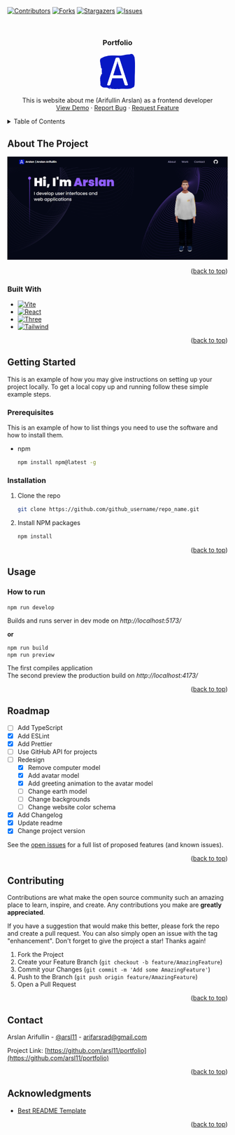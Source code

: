 <!-- Improved compatibility of back to top link: See: https://github.com/othneildrew/Best-README-Template/pull/73 -->

<a name="readme-top"></a>

<!--
*** Thanks for checking out the Best-README-Template. If you have a suggestion
*** that would make this better, please fork the repo and create a pull request
*** or simply open an issue with the tag "enhancement".
*** Don't forget to give the project a star!
*** Thanks again! Now go create something AMAZING! :D
-->

<!-- PROJECT SHIELDS -->
<!--
*** I'm using markdown "reference style" links for readability.
*** Reference links are enclosed in brackets [ ] instead of parentheses ( ).
*** See the bottom of this document for the declaration of the reference variables
*** for contributors-url, forks-url, etc. This is an optional, concise syntax you may use.
*** https://www.markdownguide.org/basic-syntax/#reference-style-links
-->

[![Contributors][contributors-shield]][contributors-url]
[![Forks][forks-shield]][forks-url]
[![Stargazers][stars-shield]][stars-url]
[![Issues][issues-shield]][issues-url]

<!-- [![LinkedIn][linkedin-shield]][linkedin-url] -->
<!-- [![MIT License][license-shield]][license-url] -->

<!-- PROJECT LOGO -->
<br />
<div align="center">

<h3 align="center">Portfolio</h3>
  <a href="https://github.com/arsl11/portfolio">
    <img src="public/images/logo.svg" alt="Logo" width="80" height="80">
  </a>

  <p align="center">
    This is website about me (Arifullin Arslan) as a frontend developer
    <br />
    <a href="https://portfolio-arifarsrad.vercel.app/">View Demo</a>
    ·
    <a href="https://github.com/arsl11/portfolio/issues">Report Bug</a>
    ·
    <a href="https://github.com/arsl11/portfolio/issues">Request Feature</a>
  </p>
</div>

<!-- TABLE OF CONTENTS -->
<details>
  <summary>Table of Contents</summary>
  <ol>
    <li>
      <a href="#about-the-project">About The Project</a>
      <ul>
        <li><a href="#built-with">Built With</a></li>
      </ul>
    </li>
    <li>
      <a href="#getting-started">Getting Started</a>
      <ul>
        <li><a href="#prerequisites">Prerequisites</a></li>
        <li><a href="#installation">Installation</a></li>
      </ul>
    </li>
    <li><a href="#usage">Usage</a></li>
    <li><a href="#roadmap">Roadmap</a></li>
    <li><a href="#contributing">Contributing</a></li>
    <!-- <li><a href="#license">License</a></li> -->
    <li><a href="#contact">Contact</a></li>
    <li><a href="#acknowledgments">Acknowledgments</a></li>
  </ol>
</details>

<!-- ABOUT THE PROJECT -->

## About The Project

[![Product Name Screen Shot][product-screenshot]](https://example.com)

<p align="right">(<a href="#readme-top">back to top</a>)</p>

### Built With

- [![Vite][Vite.js]][Vite-url]
- [![React][React.js]][React-url]
- [![Three][Three.js]][Three-url]
- [![Tailwind][Tailwind CSS]][Tailwind-url]

<p align="right">(<a href="#readme-top">back to top</a>)</p>

<!-- GETTING STARTED -->

## Getting Started

This is an example of how you may give instructions on setting up your project locally.
To get a local copy up and running follow these simple example steps.

### Prerequisites

This is an example of how to list things you need to use the software and how to install them.

- npm
  ```sh
  npm install npm@latest -g
  ```

### Installation

1. Clone the repo
   ```sh
   git clone https://github.com/github_username/repo_name.git
   ```
2. Install NPM packages
   ```sh
   npm install
   ```

<p align="right">(<a href="#readme-top">back to top</a>)</p>

<!-- USAGE EXAMPLES -->

## Usage

### How to run

    npm run develop

Builds and runs server in dev mode on _http://localhost:5173/_

**or**

    npm run build
    npm run preview

The first compiles application<br>
The second preview the production build on _http://localhost:4173/_

<p align="right">(<a href="#readme-top">back to top</a>)</p>

<!-- ROADMAP -->

## Roadmap

- [ ] Add TypeScript
- [x] Add ESLint
- [x] Add Prettier
- [ ] Use GitHub API for projects
- [ ] Redesign
  - [x] Remove computer model
  - [x] Add avatar model
  - [x] Add greeting animation to the avatar model
  - [ ] Change earth model
  - [ ] Change backgrounds
  - [ ] Change website color schema
- [x] Add Changelog
- [x] Update readme
- [x] Change project version

See the [open issues](https://github.com/arsl11/portfolio/issues) for a full list of proposed features (and known issues).

<p align="right">(<a href="#readme-top">back to top</a>)</p>

<!-- CONTRIBUTING -->

## Contributing

Contributions are what make the open source community such an amazing place to learn, inspire, and create. Any contributions you make are **greatly appreciated**.

If you have a suggestion that would make this better, please fork the repo and create a pull request. You can also simply open an issue with the tag "enhancement".
Don't forget to give the project a star! Thanks again!

1. Fork the Project
2. Create your Feature Branch (`git checkout -b feature/AmazingFeature`)
3. Commit your Changes (`git commit -m 'Add some AmazingFeature'`)
4. Push to the Branch (`git push origin feature/AmazingFeature`)
5. Open a Pull Request

<p align="right">(<a href="#readme-top">back to top</a>)</p>

<!-- LICENSE
## License

Distributed under the MIT License. See `LICENSE.txt` for more information.

<p align="right">(<a href="#readme-top">back to top</a>)</p> -->

<!-- CONTACT -->

## Contact

Arslan Arifullin - [@arsl11](https://t.me/arsl11) - arifarsrad@gmail.com

Project Link: [https://github.com/arsl11/portfolio](https://github.com/arsl11/portfolio)

<p align="right">(<a href="#readme-top">back to top</a>)</p>

<!-- ACKNOWLEDGMENTS -->

## Acknowledgments

- [Best README Template](https://github.com/othneildrew/Best-README-Template)

<p align="right">(<a href="#readme-top">back to top</a>)</p>

<!-- MARKDOWN LINKS & IMAGES -->
<!-- https://www.markdownguide.org/basic-syntax/#reference-style-links -->

[contributors-shield]: https://img.shields.io/github/contributors/arsl11/portfolio.svg?style=for-the-badge
[contributors-url]: https://github.com/arsl11/portfolio/graphs/contributors
[forks-shield]: https://img.shields.io/github/forks/arsl11/portfolio.svg?style=for-the-badge
[forks-url]: https://github.com/arsl11/portfolio/network/members
[stars-shield]: https://img.shields.io/github/stars/arsl11/portfolio.svg?style=for-the-badge
[stars-url]: https://github.com/arsl11/portfolio/stargazers
[issues-shield]: https://img.shields.io/github/issues/arsl11/portfolio.svg?style=for-the-badge
[issues-url]: https://github.com/arsl11/portfolio/issues

<!-- [license-shield]: https://img.shields.io/github/license/github_username/repo_name.svg?style=for-the-badge
[license-url]: https://github.com/github_username/repo_name/blob/master/LICENSE.txt -->
<!-- [linkedin-shield]: https://img.shields.io/badge/-LinkedIn-black.svg?style=for-the-badge&logo=linkedin&colorB=555
[linkedin-url]: https://linkedin.com/in/linkedin_username -->

[product-screenshot]: public/images/screenshot.png
[Vite.js]: https://img.shields.io/badge/Vite.js-FFF764?style=for-the-badge&logo=vite&logoColor=646CFF
[Vite-url]: https://vitejs.dev/
[React.js]: https://img.shields.io/badge/React-20232A?style=for-the-badge&logo=react&logoColor=61DAFB
[React-url]: https://reactjs.org/
[Three.js]: https://img.shields.io/badge/Three.js-fccb06?style=for-the-badge&logo=threedotjs&logoColor=000000
[Three-url]: https://threejs.org/
[Tailwind CSS]: https://img.shields.io/badge/tailwind-064fd4?style=for-the-badge&logo=tailwindcss&logoColor=06B6D4
[Tailwind-url]: https://tailwindcss.com/
